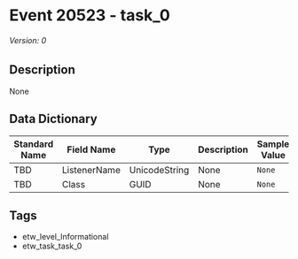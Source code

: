 # Event 20523 - task_0
###### Version: 0

## Description
None

## Data Dictionary
|Standard Name|Field Name|Type|Description|Sample Value|
|---|---|---|---|---|
|TBD|ListenerName|UnicodeString|None|`None`|
|TBD|Class|GUID|None|`None`|

## Tags
* etw_level_Informational
* etw_task_task_0
